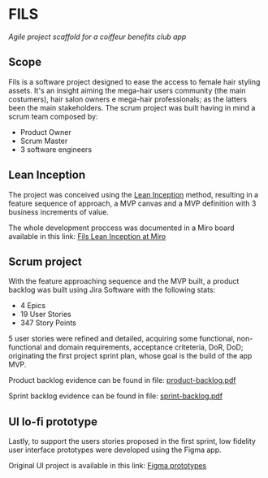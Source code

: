 # FILS
*Agile project scaffold for a coiffeur benefits club app*

 <!-- Veja a explicação em vídeo no link: [Vídeo explicativo](https://www.youtube.com/watch?v=tenWZSlpWps) -->


 ## Scope

 Fils is a software project designed to ease the access to female hair styling assets. It's an insight aiming the mega-hair users community (the main costumers), hair salon owners e mega-hair professionals; as the latters been the main stakeholders.
 The scrum project was built having in mind a scrum team composed by:

 * Product Owner
 * Scrum Master
 * 3 software engineers


 ## Lean Inception

 The project was conceived using the [Lean Inception](https://caroli.org/lean-inception-3/) method, resulting in a feature sequence of approach, a MVP canvas and a MVP definition with 3 business increments of value. 

 The whole development proccess was documented in a Miro board available in this link: [Fils Lean Inception at Miro](https://miro.com/app/board/uXjVKZPKR7I=/?share_link_id=746167656525)


 ## Scrum project

 With the feature approaching sequence and the MVP built, a product backlog was built using Jira Software with the following stats:

* 4 Epics
* 19 User Stories
* 347 Story Points

5 user stories were refined and detailed, acquiring some functional, non-functional and domain requirements, acceptance criteteria, DoR, DoD; originating the first project sprint plan, whose goal is the build of the app MVP.

Product backlog evidence can be found in file: [product-backlog.pdf](https://github.com/ivandomar/fils-project/blob/main/product-backlog.pdf)

Sprint backlog evidence can be found in file: [sprint-backlog.pdf](https://github.com/ivandomar/fils-project/blob/main/sprint-backlog.pdf)


## UI lo-fi prototype

Lastly, to support the users stories proposed in the first sprint, low fidelity user interface prototypes were developed using the Figma app.

Original UI project is available in this link: [Figma prototypes](https://www.figma.com/file/L8aEFRPMYNfX6afMfHc1Wi/Fils?type=design&node-id=202-5106&mode=design)
